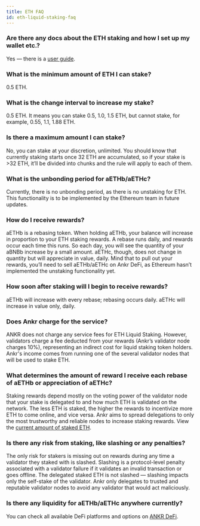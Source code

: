 ```yaml
---
title: ETH FAQ
id: eth-liquid-staking-faq
---
```


### Are there any docs about the ETH staking and how I set up my wallet etc.?

Yes — there is a [user guide](https://www.ankr.com/docs/Earn/liquid-staking/eth/stake-eth).


### What is the minimum amount of ETH I can stake?
 
0.5 ETH.
 

### What is the change interval to increase my stake? 

0.5 ETH. It means you can stake 0.5, 1.0, 1.5 ETH, but cannot stake, for example, 0.55, 1.1, 1.88 ETH.


### Is there a maximum amount I can stake?

No, you can stake at your discretion, unlimited. You should know that currently staking starts once 32 ETH are accumulated, so if your stake is >32 ETH, it’ll be divided into chunks and the rule will apply to each of them. 


### What is the unbonding period for aETHb/aETHc?

Currently, there is no unbonding period, as there is no unstaking for ETH. This functionality is to be implemented by the Ethereum team in future updates.


### How do I receive rewards? 

aETHb is a rebasing token. When holding aETHb, your balance will increase in proportion to your ETH staking rewards. A rebase runs daily, and rewards occur each time this runs. So each day, you will see the quantity of your aBNBb increase by a small amount. 
aETHc, though, does not change in quantity but will appreciate in value, daily.
Mind that to pull out your rewards, you’ll need to sell aETHb/aETHc on Ankr DeFi, as Ethereum hasn’t implemented the unstaking functionality yet.


### How soon after staking will I begin to receive rewards?

aETHb will increase with every rebase; rebasing occurs daily. aETHc will increase in value only, daily. 


### Does Ankr charge for the service?

ANKR does not charge any service fees for ETH Liquid Staking. However, validators charge a fee deducted from your rewards (Ankr’s validator node charges 10%), representing an indirect cost for liquid staking token holders. Ankr's income comes from running one of the several validator nodes that will be used to stake ETH.


### What determines the amount of reward I receive each rebase of aETHb or appreciation of aETHc?

Staking rewards depend mostly on the voting power of the validator node that your stake is delegated to and how much ETH is validated on the network. The less ETH is staked, the higher the rewards to incentivize more ETH to come online, and vice versa. Ankr aims to spread delegations to only the most trustworthy and reliable nodes to increase staking rewards. 
View the [current amount of staked ETH](https://launchpad.ethereum.org/).
 

### Is there any risk from staking, like slashing or any penalties?

The only risk for stakers is missing out on rewards during any time a validator they staked with is slashed. Slashing is a protocol-level penalty associated with a validator failure if it validates an invalid transaction or goes offline. The delegated staked ETH is not slashed — slashing impacts only the self-stake of the validator. Ankr only delegates to trusted and reputable validator nodes to avoid any validator that would act maliciously.


### Is there any liquidity for aETHb/aETHc anywhere currently?

You can check all available DeFi platforms and options on [ANKR DeFi](https://www.ankr.com/earn/defi/trade/?from=aETHb&to=ETH).